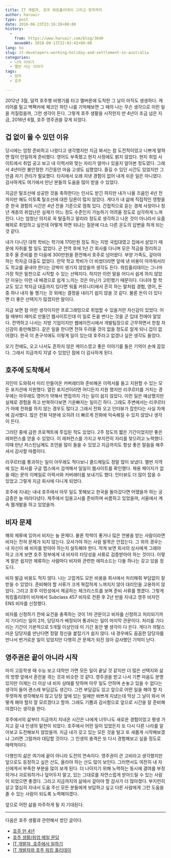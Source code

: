 ```yaml
---
title: IT 개발자, 호주 워킹홀리데이 그리고 정착까지
author: haruair
type: post
date: 2016-06-23T23:16:28+00:00
history:
  - 
    from: https://www.haruair.com/blog/3640
    movedAt: 2018-09-13T22:02:42+00:00
lang: ko
slug: it-developers-working-holiday-and-settlement-in-australia
categories:
  - 나의 이야기
  - 멜번 사는 이야기
tags:
  - 정착
  - 호주

---
```

2012년 3월, 덜컥 호주행 비행기를 타고 멜버른에 도착한 그 날이 아직도 생생하다. 캐리어를 밀고 백팩커에 체크인 하던 나를 기억해보면 그 때의 나는 무슨 생각으로 이런 일을 저질렀을까, 그런 생각이 든다. 그렇게 호주 생활을 시작한지 만 4년이 조금 넘은 지금, 2016년 6월, 호주 영주권을 갖게 되었다.

## 겁 없이 올 수 있던 이유

당시에는 엄청 준비하고 나왔다고 생각했지만 지금 봐서는 참 도전적이었고 나쁘게 말하면 많이 안일하게 준비했다. 영어도 부족했고 현지 사정에도 밝지 않았다. 현지 취업 사이트에서 취업 공고 보고 내 이력서와 맞는 자리가 얼마나 있을지 알아본 정도였다. 그래서 4년이란 불안정한 기간동안 마음 고생도 심했었다. 즐길 수 있던 시간도 있었지만 그만큼 자기 관리가 필요했다. 타지에서 오래 지낸 경험이 없어 내게 쉬운 일은 아니였다. 감사하게도 여기에서 만난 분들의 도움을 많이 받을 수 있었다.

지금은 탈조선에 성공한 것을 축하한다는 인사도 받긴 하지만 내가 나올 즈음인 4년 전까지만 해도 이토록 탈조선에 대한 담론이 많지 않았다. 게다가 내 삶에 직접적인 영향을 준 한국 경험의 시간은 4년 전을 기준으로 멈춰 있다. 간접적으로 듣는 경제 사정이나 청년 계층의 취업난은 실제가 어느 정도 수준인지 가늠하기 어려울 정도로 심각하게 느껴진다. 나는 엄청난 의지로 꼭 탈출하고 말리라 정도로 생각하고 나온 것이 아니라서 요즘 해외로 취업하고 싶은데 어떻게 하면 되냐는 질문에 다소 다른 온도의 답변을 하게 되는 것 같다.

내가 다니던 대학 학비는 학기에 170만원 정도 하는 지방 국립대였고 집에서 살았기 때문에 자취를 할 일도 없었다. 군 전역 후에 1년 간 회사를 다니며 모은 적금을 정리하고 호주 올 준비를 한 다음에 300만원을 환전해서 호주로 넘어왔다. 부양 가족도, 갚아야 하는 학자금 대출도 없었다. 만약 학교 학비가 더 비쌌더라면 앞에 낸 비용이 아까워서라도 학교를 끝내야 한다는 강박이 생기지 않았을까 생각도 든다. 워킹홀리데이는 그나마 가장 적은 밑천으로 시작할 수 있는 선택지다. 하지만 이런 말을 어디서 쉽게 하지 않았던 이유는 이런 내 배경으로 쉽게 느끼는 것은 아닌가 고민했기 때문이다. 다녀야 할 학교도 있고 학자금 대출까지 있다면 워홀 커뮤니티에서 흔히 하는 말처럼 경험, 영어, 돈 중 하나 내지 둘 챙기는 것 외에는 결정을 내리기 쉽지 않을 것 같다. 물론 돈이 더 있다면 더 좋은 선택지가 많겠지만 말이다.

지금 보면 참 어린 생각이지만 프로그래밍으로 취업할 수 있을거란 자신감이 있었다. 어릴 때부터 재미로 만들던 웹사이트인데 이 일로 돈을 번다는 것을 군 입대 전에야 알았다. 전역하고 나서는 지방 기업이지만 웹에이전시에서 개발팀장으로 근무하면서 한참 자신감이 충만해졌다. 같은 일을 한다면 전혀 두려울 것이 없을 정도로 알게 되니 겁이 없어졌다. 한국 이 촌구석에도 이렇게 일이 있는데 호주라고 없겠나 싶은 생각도 들었다.

오기 전에도, 오고 나서도 흔하지 않은 케이스였고 좋은 이야기를 들은 기억이 손에 꼽았다. 그래서 지금까지 지낼 수 있었던 점에 더 감사하게 된다.

## 호주에 도착해서

지인이 도와줘서 미리 만들어온 커버레터와 준비해온 이력서를 들고 지원할 수 있는 모든 포지션에 지원했다. 열린 포지션이라면 어디든지 지원 했지만 리쿠르터를 거치는 경우에는 아무래도 영어가 약해서 면접까지 가는 일이 쉽지 않았다. 이런 일은 예상했지만 실제로 경험을 하고 반복하다보면 기운빠지는 일이긴 하다. 그래도 주변에서는 리쿠르터가 아예 전화를 하지 않는 경우도 많다고 그래서 전화 오고 인터뷰가 잡힌다는 사실 자체에 감사했다. 많은 전화 덕분에 오히려 더 빠르게 전화에 익숙해질 수 있지 않았나 생각이 든다.

그러던 중에 급한 프로젝트에 투입된 적도 있었다. 2주 정도의 짧은 기간이었지만 좋은 레퍼런스를 얻을 수 있었다. 이 레퍼런스를 가지고 부지런히 자리를 찾으려고 노력했다. 이때 만난 저스틴님께도 조언을 많이 들을 수 있었고 지금까지도 항상 좋은 말씀을 해주셔서 감사할 따름이다.

리쿠르터를 통과하는 일이 아무래도 적다보니 콜드메일도 정말 많이 보냈다. 멜번 지역에 있는 회사를 구글 맵스에서 검색해서 일일이 웹사이트를 확인했다. 채용 페이지가 없을 때는 문의 이메일로 이력서와 커버레터를 보내기도 했다. 인터뷰도 더 많이 잡을 수 있었고 그렇게 지금 회사에 다니게 되었다.

호주에 지내는 내내 호주에서 아무 일도 못해보고 한국을 돌아갔다면 어땠을까 하는 궁금증은 늘 따라다녔다. 제주에서 임용고시를 준비하며 씨름하고 있었을까, 서울에서 계속 웹개발을 하고 있었을까.

## 비자 문제

해외 체류에 있어서 비자는 늘 문제다. 물론 학력이 좋거나 많은 연봉을 받는 사람이라면 비자는 전혀 문제가 되지 않는다. 모셔가야 하는 사람 발목은 안잡는다. 그 외의 경우는 내 자신이 왜 비자를 받아아 하는지 설득해야 한다. 작게 보면 회사의 상사에게 그래야 하고 크게 보면 호주 정부에게 내 비자의 타당성을 서류로 검증받아야 하는 것이다. 이렇게 말은 쉽지만 체류하는 사람마다 비자와 관련한 에피소드는 다들 하나는 갖고 있을 정도다.

비자 발급 비용도 적지 않다. 나는 고맙게도 모든 비용을 회사에서 처리해줘 부담없이 잘 받을 수 있었다. 준비해야 할 서류가 크게 복잡하게 느껴지지 않아 대리인을 고용하지 않았다. 그리고 호주 이민성에서 제공하는 체크리스트를 보며 준비 서류를 챙겼다. 그렇게 워킹홀리데이 비자에서 Subclass 457 비자로 전환 후 2년 반을 지내고 영주 비자인 ENS 비자를 신청했다.

비자를 신청하기 전에 요건을 충족하는 것이 1차 관문이고 비자를 신청하고 처리되기까지 기다리는 일이 2차, 담당자가 배정되어 통과되는 일이 마지막 관문이다. 처리를 기다리는 기간이 기본적으로 5개월 이상인데 이 기간 동안 별 생각이 다 든다. 게다가 까탈스러운 담당자를 만난다면 정말 정신을 붙잡기가 쉽지 않다. 내 경우에도 꼼꼼한 담당자를 만나서 번거로운 일이 있었지만 다행히 큰 문제가 되진 않아 감사했던 기억이 난다.

## 영주권은 끝이 아니라 시작

마치 고등학생 때 수능 보고 대학만 가면 모든 일이 끝날 것 같지만 더 많은 선택지와 삶의 방향 앞에서 혼란을 겪는 것과 비슷한 것 같다. 영주권을 받고 나서 기쁜 마음도 분명 있지만 이제는 더 이상 내 비자 상태를 탓하며 아무 일도 안하며 손놓고 있을 수 없다는 생각이 들어 괜스레 부담감도 생긴다. 그런 부담감도 있고 앞으로 어떤 일을 해야 할 지 뚜렷하게 생각해보지 않고 당장 앞에 있는 일에만 바쁘게 지냈는데 막상 그 날이 와서 어떻게 해야 할지 잘 모르겠다고 할까. 그래도 기쁨과 감사함으로 앞으로 시간을 잘 준비해야겠다는 생각을 한다.

호주에서의 삶부터 지금까지 지내온 시간은 나에게 너무나도 새로운 경험이었고 평생 가지고 갈 내 인생의 밑천이 되었다. 호주에서 어떤 일이 있었든지 또 다시 다른 나라를 알아보고 도전해보지 않았을까. 지금 내가 갖고 있는 모든 것을 털고 또 새롭게 시작해보겠냐 그러면 그럴꺼라 대답할 것이다. 그 인생의 충격은 또 다시 경험해보고 싶을 정도로 매력적이다.

다행인지 삶은 여기에 끝이 아니라 도전의 연속이다. 영주권이 큰 고비라고 생각했지만 앞으로도 등정하고 싶은 산도, 올라야 하는 산도 많이 보인다. 그러면서도 여전히 내 자신에게서 부족한 부분을 많이 보게 된다. 더 나아지기 위해 노력하는 동시에 결여를 부정하거나 괴로워하거나 덮어두지 말고, 있는 그대로를 자연스럽게 받아드릴 수 있는 사람이 되었으면 좋겠다. 그리고 지금까지의 삶에서 갚아야 할 감사가 더 많아졌다. 부지런히 살고 열심히 지내서 도움 주신 모든 분들에게 보답하고 싶고 다른 사람에게 그런 도움을 줄 수 있는 사람이 되도록 노력해야겠다.

앞으로 어떤 삶을 마주하게 될 지 기대된다.

* * *

다음은 호주 생활과 관련해서 썼던 글이다.

  * [호주 만 4년][1]
  * [호주 생활/취업 메일 문답][2]
  * [IT 개발자, 호주에서 일하기][3]
  * [IT 개발자와 호주 워킹 홀리데이][4]

 [1]: http://haruair.com/blog/3544
 [2]: http://haruair.com/blog/3360
 [3]: http://haruair.com/blog/2637
 [4]: http://haruair.com/blog/1446